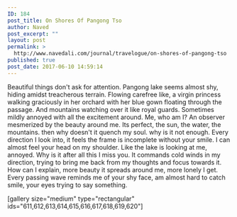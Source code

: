 ```yaml
---
ID: 184
post_title: On Shores Of Pangong Tso
author: Naved
post_excerpt: ""
layout: post
permalink: >
  http://www.navedali.com/journal/travelogue/on-shores-of-pangong-tso
published: true
post_date: 2017-06-10 14:59:14
---
```

Beautiful things don't ask for attention. Pangong lake seems almost shy, hiding amidst treacherous terrain. Flowing carefree like, a virgin princess walking graciously in her orchard with her blue gown floating through the passage. And mountains watching over it like royal guards. Sometimes mildly annoyed with all the excitement around.
Me, who am I? An observer mesmerized by the beauty around me. Its perfect, the sun, the water, the mountains. then why doesn't it quench my soul. why is it not enough. Every direction I look into, it feels the frame is incomplete without your smile. I can almost feel your head on my shoulder.
Like the lake is looking at me, annoyed. Why is it after all this I miss you. It commands cold winds in my direction, trying to bring me back from my thoughts and focus towards it.
How can I explain, more beauty it spreads around me, more lonely I get. Every passing wave reminds me of your shy face, am almost hard to catch smile, your eyes trying to say something.

[gallery size="medium" type="rectangular" ids="611,612,613,614,615,616,617,618,619,620"]